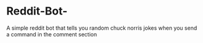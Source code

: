 # Reddit-Bot-
A simple reddit bot that tells you random chuck norris jokes when you send a command in the comment section 

